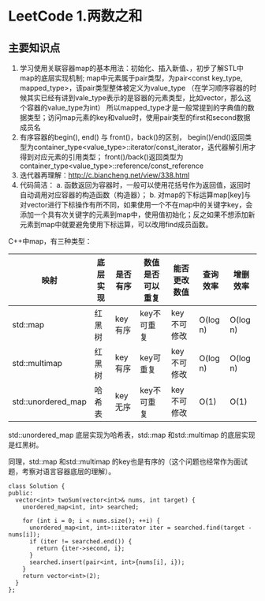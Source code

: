 # LeetCode 1.两数之和
## 主要知识点
1. 学习使用关联容器map的基本用法：初始化、插入新值、，初步了解STL中map的底层实现机制; 
map中元素属于pair类型，为pair<const key_type, mapped_type>，该pair类型整体被定义为value_type
（在学习顺序容器的时候其实已经有讲到vale_type表示的是容器的元素类型，比如vector<int>，那么这个容器的value_type为int）
所以mapped_type才是一般常提到的字典值的数据类型；访问map元素的key和value时，使用pair类型的first和second数据成员名
2. 有序容器的begin(), end() 与 front()，back()的区别，
begin()/end()返回类型为container_type<value_type>::iterator/const_iterator，迭代器解引用才得到对应元素的引用类型；
front()/back()返回类型为container_type<value_type>::reference/const_reference
3. 迭代器再理解：http://c.biancheng.net/view/338.html
4. 代码简洁：
    a. 函数返回为容器时，一般可以使用花括号作为返回值，返回时自动调用对应容器的构造函数（构造器）；
    b. 对map的下标运算map[key]与对vector进行下标操作有所不同，如果使用一个不在map中的关键字key，会添加一个具有次关键字的元素到map中，使用值初始化；反之如果不想添加新元素到map中就要避免使用下标运算，可以改用find成员函数。

C++中map，有三种类型：

|映射 |底层实现 | 是否有序 |数值是否可以重复 | 能否更改数值|查询效率 |增删效率|
|---|---| --- |---| --- | --- | ---|
|std::map |红黑树 |key有序 |key不可重复 |key不可修改 | O(log n)|O(log n) |
|std::multimap | 红黑树|key有序 | key可重复 | key不可修改|O(log n) |O(log n) |
|std::unordered_map |哈希表 | key无序 |key不可重复 |key不可修改 |O(1) | O(1)|

std::unordered_map 底层实现为哈希表，std::map 和std::multimap 的底层实现是红黑树。

同理，std::map 和std::multimap 的key也是有序的（这个问题也经常作为面试题，考察对语言容器底层的理解）。

```
class Solution {
public:
  vector<int> twoSum(vector<int>& nums, int target) {
    unordered_map<int, int> searched;
    
    for (int i = 0; i < nums.size(); ++i) {
      unordered_map<int, int>::iterator iter = searched.find(target - nums[i]);
      if (iter != searched.end()) {
        return {iter->second, i};
      }
      searched.insert(pair<int, int>{nums[i], i});
    }
    return vector<int>(2);
  }
};
```

